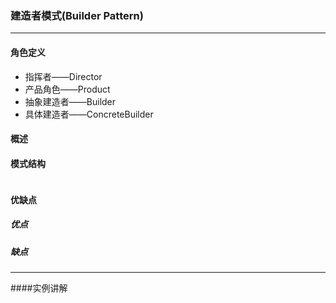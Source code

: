 ### 建造者模式(Builder Pattern)

------
#### 角色定义
* 指挥者——Director
* 产品角色——Product
* 抽象建造者——Builder
* 具体建造者——ConcreteBuilder

#### 概述

#### 模式结构
![]()
#### 优缺点
##### 优点

##### 缺点

-------
####实例讲解
> 